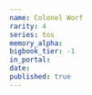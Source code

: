 ```yaml
---
name: Colonel Worf
rarity: 4
series: tos
memory_alpha:
bigbook_tier: -1
in_portal:
date:
published: true
---
```



